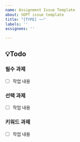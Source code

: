 ```yaml
---
name: Assignment Issue Template
about: SOPT issue template
title: "[TYPE] ~~"
labels: ''
assignees: ''

---
```


## 💡Todo
### 필수 과제
- [ ] 작업 내용

### 선택 과제
- [ ] 작업 내용

### 키워드 과제
- [ ] 작업 내용
